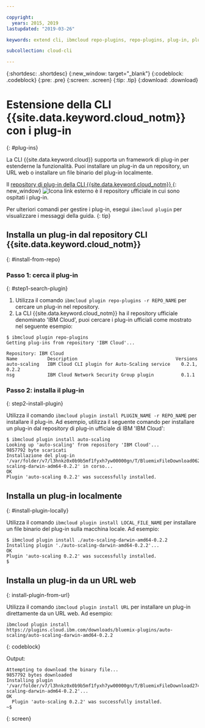 ```yaml
---

copyright:
  years: 2015, 2019
lastupdated: "2019-03-26"

keywords: extend cli, ibmcloud repo-plugins, repo-plugins, plug-in, plugin, ibmcloud cli, ibmcloud, ibmcloud dev, cli, command line, command-line, developer tools, plugin install

subcollection: cloud-cli

---
```


{:shortdesc: .shortdesc}
{:new_window: target="_blank"}
{:codeblock: .codeblock}
{:pre: .pre}
{:screen: .screen}
{:tip: .tip}
{:download: .download}

# Estensione della CLI {{site.data.keyword.cloud_notm}} con i plug-in
{: #plug-ins}

La CLI {{site.data.keyword.cloud}} supporta un framework di plug-in per estenderne la funzionalità. Puoi installare un plug-in da un repository, un URL web o installare un file binario del plug-in localmente.

Il [repository di plug-in della CLI {{site.data.keyword.cloud_notm}} ](https://plugins.cloud.ibm.com/ui/repository.html){: new_window} ![Icona link esterno](../../../icons/launch-glyph.svg) è il repository ufficiale in cui sono ospitati i plug-in.

Per ulteriori comandi per gestire i plug-in, esegui `ibmcloud plugin` per visualizzare i messaggi della guida.
{: tip}

## Installa un plug-in dal repository CLI {{site.data.keyword.cloud_notm}}
{: #install-from-repo}

### Passo 1: cerca il plug-in
{: #step1-search-plugin}

1. Utilizza il comando `ibmcloud plugin repo-plugins -r REPO_NAME` per cercare un plug-in nel repository.
2. La CLI {{site.data.keyword.cloud_notm}} ha il repository ufficiale denominato 'IBM Cloud', puoi cercare i plug-in ufficiali come mostrato nel seguente esempio:

  ```
  $ ibmcloud plugin repo-plugins
  Getting plug-ins from repository 'IBM Cloud'...

  Repository: IBM Cloud
  Name           Description                                    Versions
  auto-scaling   IBM Cloud CLI plugin for Auto-Scaling service    0.2.1, 0.2.2
  nsg            IBM Cloud Network Security Group plugin          0.1.1

  ```

### Passo 2: installa il plug-in
{: step2-install-plugin}

Utilizza il comando `ibmcloud plugin install PLUGIN_NAME -r REPO_NAME` per installare il plug-in. Ad esempio, utilizza il seguente comando per installare un plug-in dal repository di plug-in ufficiale di IBM 'IBM Cloud':

  ```
  $ ibmcloud plugin install auto-scaling
  Looking up 'auto-scaling' from repository 'IBM Cloud'...
  9857792 byte scaricati
  Installazione del plug-in '/var/folder/v7/l3hnkz0x0b9b5mf1fyxh7yw00000gn/T/BluemixFileDownload062468676/auto-scaling-darwin-adm64-0.2.2' in corso...
  OK
  Plugin 'auto-scaling 0.2.2' was successfully installed.
  ```

## Installa un plug-in localmente
{: #install-plugin-locally}

Utilizza il comando `ibmcloud plugin install LOCAL_FILE_NAME` per installare un file binario del plug-in sulla macchina locale. Ad esempio:

  ```
  $ ibmcloud plugin install ./auto-scaling-darwin-amd64-0.2.2
  Installing plugin './auto-scaling-darwin-amd64-0.2.2'...
  OK
  Plugin 'auto-scaling 0.2.2' was successfully installed.
  $
  ```

## Installa un plug-in da un URL web
{: install-plugin-from-url}

Utilizza il comando `ibmcloud plugin install URL` per installare un plug-in direttamente da un URL web. Ad esempio:

```
ibmcloud plugin install https://plugins.cloud.ibm.com/downloads/bluemix-plugins/auto-scaling/auto-scaling-darwin-amd64-0.2.2
```
{: codeblock}

Output:
```
Attempting to download the binary file...
9857792 bytes downloaded
Installing plugin '/var/folder/v7/l3hnkz0x0b9b5mf1fyxh7yw00000gn/T/BluemixFileDownload274645142/auto-scaling-darwin-adm64-0.2.2'...
OK
  Plugin 'auto-scaling 0.2.2' was successfully installed.
~$
```
{: screen}
